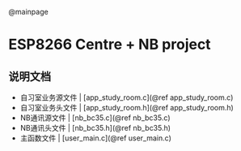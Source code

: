 @mainpage
# ESP8266 Centre + NB project

## 说明文档
- 自习室业务源文件 | [app_study_room.c](@ref app_study_room.c)   
- 自习室业务头文件 | [app_study_room.h](@ref app_study_room.h)  
- NB通讯源文件 | [nb_bc35.c](@ref nb_bc35.c)   
- NB通讯头文件 | [nb_bc35.h](@ref nb_bc35.h)  
- 主函数文件 | [user_main.c](@ref user_main.c)  
